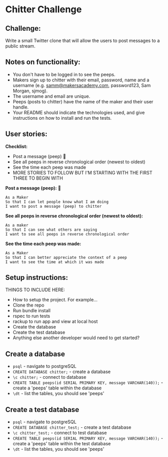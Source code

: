 Chitter Challenge
=================

Challenge:
-------

Write a small Twitter clone that will allow the users to post messages to a public stream.

Notes on functionality:
------

* You don't have to be logged in to see the peeps.
* Makers sign up to chitter with their email, password, name and a username (e.g. samm@makersacademy.com, password123, Sam Morgan, sjmog).
* The username and email are unique.
* Peeps (posts to chitter) have the name of the maker and their user handle.
* Your README should indicate the technologies used, and give instructions on how to install and run the tests.

User stories:
-------

**Checklist:**
- Post a message (peep) :construction:
- See all peeps in reverse chronological order (newest to oldest)
- See the time each peep was made
- MORE STORIES TO FOLLOW BUT I'M STARTING WITH THE FIRST THREE TO BEGIN WITH

**Post a message (peep):** :construction:
```
As a Maker
So that I can let people know what I am doing  
I want to post a message (peep) to chitter
```

**See all peeps in reverse chronological order (newest to oldest):**
```
As a maker
So that I can see what others are saying  
I want to see all peeps in reverse chronological order
```

**See the time each peep was made:**
```
As a Maker
So that I can better appreciate the context of a peep
I want to see the time at which it was made
```

Setup instructions:
-------

THINGS TO INCLUDE HERE:

- How to setup the project. For example...
- Clone the repo
- Run bundle install
- rspec to run tests
- rackup to run app and view at local host
- Create the database
- Create the test database
- Anything else another developer would need to get started?

## Create a database

- `psql` - navigate to postgreSQL
- `CREATE DATABASE chitter;` - create a database
- `\c chitter;` - connect to database
- `CREATE TABLE peeps(id SERIAL PRIMARY KEY, message VARCHAR(140));` - create a 'peeps' table within the database
- `\dt` - list the tables, you should see 'peeps'

## Create a test database

- `psql` - navigate to postgreSQL
- `CREATE DATABASE chitter_test;` - create a test database
- `\c chitter_test;` - connect to test database
- `CREATE TABLE peeps(id SERIAL PRIMARY KEY, message VARCHAR(140));` - create a 'peeps' table within the test database
- `\dt` - list the tables, you should see 'peeps'
